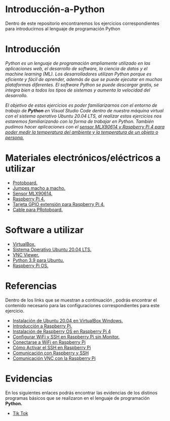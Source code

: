 # Introducción-a-Python
Dentro de este repositorio encontraremos los ejercicios correspondientes para introducirnos al lenguaje de programación Python

# Introducción

*Python es un lenguaje de programación ampliamente utilizado en las aplicaciones web, el desarrollo de software, la ciencia de datos y el machine learning (ML). Los desarrolladores utilizan Python porque es eficiente y fácil de aprender, además de que se puede ejecutar en muchas plataformas diferentes. El software Python se puede descargar gratis, se integra bien a todos los tipos de sistemas y aumenta la velocidad del desarrollo.*

*El objetivo de estos ejercicios es poder familiarizarnos con el entorno de trabajo de **Python** en Visual Studio Code dentro de nuestra máquina virtual con el sistema operativo Ubuntu 20.04 LTS, al realizar estos ejercicios nos estaremos familiarizando con la forma de trabajar en Python. También pudimos hacer aplicaciones con el [sensor MLX90614 y Raspberry Pi 4 para poder medir la temperatura del ambiente y la temperatura de un objeto o persona.](https://github.com/MiguelPM01/Introduccion-a-Python/blob/main/Manejo%20de%20Sensores%20Con%20Raspberry%20Pi/MLX90614.png)*

# Materiales electrónicos/eléctricos a utilizar

- [Protoboard.](https://articulo.mercadolibre.com.mx/MLM-705443986-protoboard-830-puntos-mb-102-_JM#position=1&search_layout=stack&type=item&tracking_id=da8ad5fa-5d88-41dd-aab2-cd3e65bf6b23)
- [Jumpes macho a macho.](https://articulo.mercadolibre.com.mx/MLM-560093984-40-cables-dupont-macho-macho-10-cm-protoboard-pic-arduino-_JM?matt_tool=91188883&matt_word=&matt_source=google&matt_campaign_id=15698047816&matt_ad_group_id=143431914600&matt_match_type=&matt_network=g&matt_device=c&matt_creative=620253690479&matt_keyword=&matt_ad_position=&matt_ad_type=pla&matt_merchant_id=116937574&matt_product_id=MLM560093984&matt_product_partition_id=1638503335377&matt_target_id=pla-1638503335377&gclid=Cj0KCQjwguGYBhDRARIsAHgRm4_UVnUHiSvv3C-Y2R6XGBFkNuszdBsPp4hlbI7Ri8FFMtlxL8IyxSsaAr5IEALw_wcB)
- [Sensor MLX90614.](https://articulo.mercadolibre.com.mx/MLM-1315023878-sensor-temperatura-termometro-infrarrojo-gy-906-mlx90614-_JM?matt_tool=91188883&matt_word=&matt_source=google&matt_campaign_id=15698047816&matt_ad_group_id=143431914600&matt_match_type=&matt_network=g&matt_device=c&matt_creative=620253690479&matt_keyword=&matt_ad_position=&matt_ad_type=pla&matt_merchant_id=117474830&matt_product_id=MLM1315023878&matt_product_partition_id=1638503335577&matt_target_id=aud-1574484920380:pla-1638503335577&gclid=Cj0KCQjwguGYBhDRARIsAHgRm49jWX4yeWCvwodq2ApHIUFhh7DkZvCfohgEes43ls9l9aTwG0T7hsoaAgEXEALw_wcB)
- [Raspberry Pi 4.](https://articulo.mercadolibre.com.mx/MLM-788983710-raspberry-pi-4-b-8gb-carcasa-case-eliminador-oficial-pi4-kit-_JM#position=1&search_layout=stack&type=item&tracking_id=57ff4143-fd4f-491d-8bfe-f53dd6847c79)
- [Tarjeta GPIO extensión para Raspberry Pi 4.](https://articulo.mercadolibre.com.mx/MLM-921624356-tarjeta-gpio-extension-raspberry-pi4-pi-4-cable-40-pin-2-3-b-_JM#position=7&search_layout=grid&type=item&tracking_id=a936cabe-0375-4093-ada7-49007f8d2a72)
- [Cable para PRotoboard.](https://articulo.mercadolibre.com.mx/MLM-791835255-kit-140-cables-jumpers-para-protoboard-14-tamanos-diferentes-_JM#position=7&search_layout=stack&type=item&tracking_id=11ac9ff7-1166-4777-ace6-ec5cacf0593d)

# Software a utilizar

- [VirtualBox.](https://www.virtualbox.org/)
- [Sistema Operativo Ubuntu 20.04 LTS.](https://releases.ubuntu.com/20.04/)
- [VNC Viewer.](https://www.realvnc.com/es/connect/download/viewer/)
- [Python 3.9 para Ubuntu.](https://linuxize.com/post/how-to-install-python-3-9-on-ubuntu-20-04/)
- [ Raspberry Pi OS.](https://www.raspberrypi.com/software/)

# Referencias

Dentro de los links que se muestran a continuación , podrás encontrar el contenido necesario para las configuraciones correspondientes para este ejercicio.

- [Instalación de Ubuntu 20.04 en VirtualBox Windows.](https://edu.codigoiot.com/course/view.php?id=812)
- [Introducción a Raspberry Pi.](https://edu.codigoiot.com/course/view.php?id=830)
- [Instalación de Raspberry OS en Raspberry Pi 4](https://edu.codigoiot.com/course/view.php?id=823)
- [Configurar WiFi y SSH en Raspberry Pi sin Monitor.](https://edu.codigoiot.com/course/view.php?id=815)
- [Conectarse a WiFi en Raspberry Pi](https://edu.codigoiot.com/course/view.php?id=824)
- [Cómo Activar el SSH en Raspberry Pi](https://edu.codigoiot.com/mod/page/view.php?id=1591)
- [Comunicación con Raspberry y SSH](https://edu.codigoiot.com/course/view.php?id=844)
- [Comunicación VNC con la Raspberry Pi](https://edu.codigoiot.com/course/view.php?id=816)


# Evidencias 

En los siguientes enlaces podrás encontrar las evidencias de los distinos programas básicos que se realizaron en el lenguaje de programación **Python.**

- [Tik Tok](https://www.tiktok.com/@miguelperaltamartinez/video/7146636355911699717?is_from_webapp=1&sender_device=pc&web_id=7147745806438172165)
